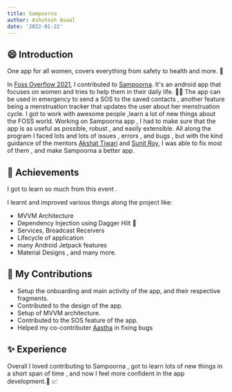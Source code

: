 ```yaml
---
title: Sampoorna
author: Ashutosh Aswal
date: '2022-01-22'
---
```


## 😄 Introduction

One app for all women, covers everything from safety to health and more. :information_desk_person:

In [Foss Overflow 2021](https://fossoverflow.dev/), I contributed to [Sampoorna](https://github.com/OpenLake/Sampoorna). It's an android app that focuses on women and tries to help them in their daily life. :ok_woman:
The app can be used in emergency to send a SOS to the saved contacts , another feature being a menstruation tracker that updates the user about her menstruation cycle.
I got to work with awesome people ,learn a lot of new things about the FOSS world.
Working on Sampoorna app , I had to make sure that the app is as useful as possible, robust , and easily extensible.
All along the program I faced lots and lots of issues , errors , and bugs , but with the kind guidance of the mentors [Akshat Tiwari](https://github.com/akshaaatt) and [Sunit Roy](https://github.com/SunitRoy2703), I was able to fix most of them , and make Sampoorna a better app.

## 🎉 Achievements

I got to learn so much from this event .

I learnt and improved various things along the project like:

- MVVM Architecture
- Dependency Injection using Dagger Hilt :hocho:
- Services, Broadcast Receivers
- Lifecycle of application
- many Android Jetpack features
- Material Designs , and many more.

## 📝 My Contributions

- Setup the onboarding and main activity of the app, and their respective fragments.
- Contributed to the design of the app.
- Setup of MVVM architecture.
- Contributed to the SOS feature of the app.
- Helped my co-contributer [Aastha](https://github.com/aastha01chauhan) in fixing bugs

## :sparkles: Experience

Overall I loved contributing to Sampoorna , got to learn lots of new things in a short span of time , and now I feel more confident in the app development.:muscle: :chart_with_upwards_trend:
